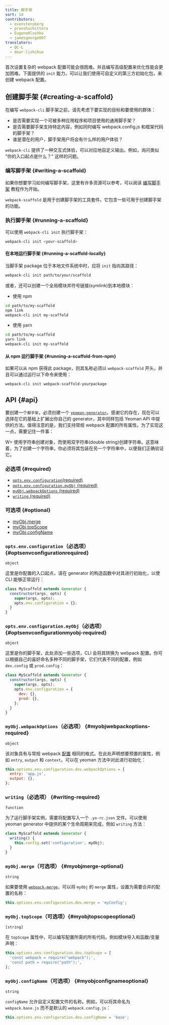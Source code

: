 ```yaml
---
title: 脚手架
sort: 14
contributors:
  - evenstensberg
  - pranshuchittora
  - EugeneHlushko
  - jamesgeorge007
translators:
  - QC-L
  - dear-lizhihua
---
```


首次设置复杂的 webpack 配置可能会很困难。并且编写高级配置来优化性能会更加困难。下面提供的 `init` 能力，可以让我们使用可自定义的第三方初始化包，来创建 webpack 配置。

## 创建脚手架 {#creating-a-scaffold}

在编写 `webpack-cli` 脚手架之前，请先考虑下要实现的目标和要使用的群体：

- 是否需要实现一个可被多种应用程序和项目使用的通用脚手架？
- 是否需要脚手架支持特定内容，例如同时编写 webpack.config.js 和框架代码的脚手架？
- 谁是潜在的用户，脚手架用户将会有什么样的用户体验？

`webpack-cli` 提供了一种交互式体验，可以对应地自定义输出。例如，询问类似 "你的入口起点是什么？" 这样的问题。

### 编写脚手架 {#writing-a-scaffold}

如果你想要学习如何编写脚手架，这里有许多资源可以参考，可以阅读 [编写脚手架](/contribute/writing-a-scaffold/) 教程作为开始。

`webpack-scaffold` 是用于创建脚手架的工具套件。它包含一些可用于创建脚手架的功能。

### 执行脚手架 {#running-a-scaffold}

可以使用 `webpack-cli init` 执行脚手架：

```bash
webpack-cli init <your-scaffold>
```

#### 在本地运行脚手架 {#running-a-scaffold-locally}

当脚手架 package 位于本地文件系统中时，应将 `init` 指向其路径：

```bash
webpack-cli init path/to/your/scaffold
```

或者，还可以创建一个全局模块并符号链接(symlink)到本地模块：

- 使用 npm

```bash
cd path/to/my-scaffold
npm link
webpack-cli init my-scaffold
```

- 使用 yarn

```bash
cd path/to/my-scaffold
yarn link
webpack-cli init my-scaffold
```

#### 从 npm 运行脚手架 {#running-a-scaffold-from-npm}

如果可以从 npm 获得此 package，则其名称必须以 `webpack-scaffold` 开头，并且可以通过运行以下命令来使用：

```bash
webpack-cli init webpack-scaffold-yourpackage
```

## API {#api}

要创建一个`脚手架`，必须创建一个 [`yeoman-generator`](http://yeoman.io/authoring/)。感谢它的存在，现在可以选择在它的基础上扩展出你自己的 generator，其中同样包括 Yeoman API 中提供的方法。值得注意的是，我们支持常规 webpack 配置的所有属性。为了实现这一点，需要记住一件事：

W> 使用字符串创建对象，而使用双字符串(double string)创建字符串。这意味着，为了创建一个字符串，你必须将其包装在另一个字符串中，以便我们正确验证它。

### 必选项 {#required}

- [`opts.env.configuration`(required)](#optsenvconfigurationrequired)
- [`opts.env.configuration.myObj` (required)](#optsenvconfigurationmyobj-required)
- [`myObj.webpackOptions` (required)](#myobjwebpackoptions-required)
- [`writing` (required)](#writing-required)

### 可选项 {#optional}

- [myObj.merge](#myobjmerge-optional)
- [myObj.topScope](#myobjtopscopeoptional)
- [myObj.configName](#myobjconfignameoptional)

### `opts.env.configuration`（必选项） {#optsenvconfigurationrequired}

`object`

这里是你配置的入口起点，请在 generator 的构造函数中对其进行初始化，以使 CLI 能够正常运行：

```js
class MyScaffold extends Generator {
  constructor(args, opts) {
    super(args, opts);
    opts.env.configuration = {};
  }
}
```

### `opts.env.configuration.myObj`（必选项） {#optsenvconfigurationmyobj-required}

`object`

这里是你的脚手架，此处添加一些选项，CLI 会将其转换为 webpack 配置。你可以根据自己的喜好命名多种不同的脚手架，它们代表不同的配置，例如 `dev.config` 或 `prod.config`：

```js
class MyScaffold extends Generator {
  constructor(args, opts) {
    super(args, opts);
    opts.env.configuration = {
      dev: {},
      prod: {},
    };
  }
}
```

### `myObj.webpackOptions`（必选项） {#myobjwebpackoptions-required}

`object`

该对象具有与常规 webpack [配置](/configuration/) 相同的格式。在此处声明想要预置的属性，例如 `entry`, `output` 和 `context`。可以在 yeoman 方法中对此进行初始化：

```js
this.options.env.configuration.dev.webpackOptions = {
  entry: 'app.js',
  output: {},
};
```

### `writing`（必选项） {#writing-required}

`function`

为了运行脚手架实例，需要将配置写入一个 `.yo-rc.json` 文件。可以使用 yeoman generator 中提供的某个生命周期来完成，例如 `writing` 方法：

```js
class MyScaffold extends Generator {
  writing() {
    this.config.set('configuration', myObj);
  }
}
```

### `myObj.merge`（可选项） {#myobjmerge-optional}

`string`

如果要使用 [`webpack-merge`](https://github.com/survivejs/webpack-merge)，可以将 `myObj` 的 `merge` 属性，设置为需要合并的配置的名称：

```js
this.options.env.configuration.dev.merge = 'myConfig';
```

### `myObj.topScope`（可选项）{#myobjtopscopeoptional}

`[string]`

在 `topScope` 属性中，可以编写配置所需的所有代码，例如模块导入和函数/变量声明：

```js
this.options.env.configuration.dev.topScope = [
  'const webpack = require("webpack");',
  'const path = require("path");',
];
```

### `myObj.configName`（可选项） {#myobjconfignameoptional}

`string`

`configName` 允许自定义配置文件的名称。例如，可以将其命名为 `webpack.base.js` 而不是默认的 `webpack.config.js`：

```js
this.options.env.configuration.dev.configName = 'base';
```
